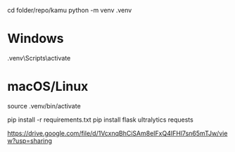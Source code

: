 <!-- buat virtual env baru -->

cd folder/repo/kamu
python -m venv .venv

<!-- buat virtual env baru -->

# Windows

.venv\Scripts\activate

# macOS/Linux

source .venv/bin/activate

<!-- install requierment -->

pip install -r requirements.txt
pip install flask ultralytics requests

<!-- modelnya download di sini kalau belum ada -->

https://drive.google.com/file/d/1VcxnqBhCiSAm8eIFxQ4IFHl7sn65mTJw/view?usp=sharing
